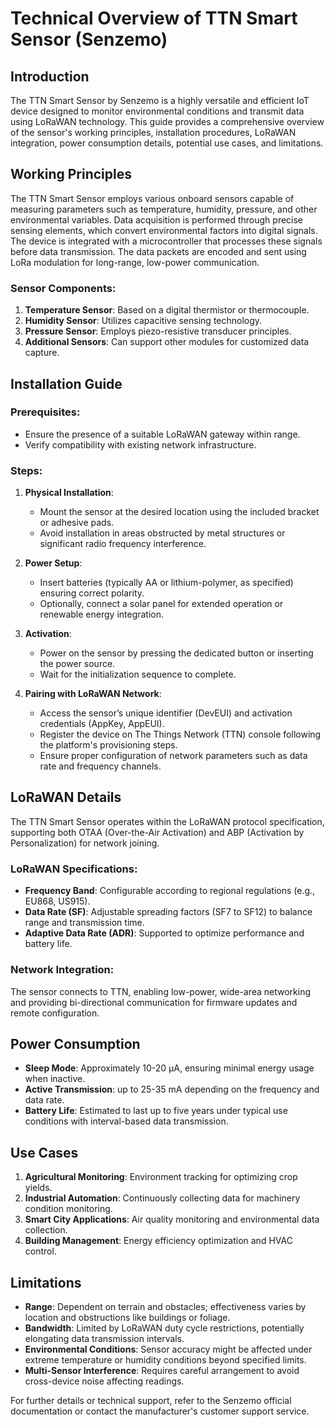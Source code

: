 # Technical Overview of TTN Smart Sensor (Senzemo)

## Introduction

The TTN Smart Sensor by Senzemo is a highly versatile and efficient IoT device designed to monitor environmental conditions and transmit data using LoRaWAN technology. This guide provides a comprehensive overview of the sensor's working principles, installation procedures, LoRaWAN integration, power consumption details, potential use cases, and limitations.

## Working Principles

The TTN Smart Sensor employs various onboard sensors capable of measuring parameters such as temperature, humidity, pressure, and other environmental variables. Data acquisition is performed through precise sensing elements, which convert environmental factors into digital signals. The device is integrated with a microcontroller that processes these signals before data transmission. The data packets are encoded and sent using LoRa modulation for long-range, low-power communication.

### Sensor Components:

1. **Temperature Sensor**: Based on a digital thermistor or thermocouple.
2. **Humidity Sensor**: Utilizes capacitive sensing technology.
3. **Pressure Sensor**: Employs piezo-resistive transducer principles.
4. **Additional Sensors**: Can support other modules for customized data capture.

## Installation Guide

### Prerequisites:

- Ensure the presence of a suitable LoRaWAN gateway within range.
- Verify compatibility with existing network infrastructure.

### Steps:

1. **Physical Installation**:
   - Mount the sensor at the desired location using the included bracket or adhesive pads.
   - Avoid installation in areas obstructed by metal structures or significant radio frequency interference.

2. **Power Setup**:
   - Insert batteries (typically AA or lithium-polymer, as specified) ensuring correct polarity.
   - Optionally, connect a solar panel for extended operation or renewable energy integration.

3. **Activation**:
   - Power on the sensor by pressing the dedicated button or inserting the power source.
   - Wait for the initialization sequence to complete.

4. **Pairing with LoRaWAN Network**:
   - Access the sensor’s unique identifier (DevEUI) and activation credentials (AppKey, AppEUI).
   - Register the device on The Things Network (TTN) console following the platform's provisioning steps.
   - Ensure proper configuration of network parameters such as data rate and frequency channels.

## LoRaWAN Details

The TTN Smart Sensor operates within the LoRaWAN protocol specification, supporting both OTAA (Over-the-Air Activation) and ABP (Activation by Personalization) for network joining.

### LoRaWAN Specifications:

- **Frequency Band**: Configurable according to regional regulations (e.g., EU868, US915).
- **Data Rate (SF)**: Adjustable spreading factors (SF7 to SF12) to balance range and transmission time.
- **Adaptive Data Rate (ADR)**: Supported to optimize performance and battery life.
  
### Network Integration:

The sensor connects to TTN, enabling low-power, wide-area networking and providing bi-directional communication for firmware updates and remote configuration.

## Power Consumption

- **Sleep Mode**: Approximately 10-20 µA, ensuring minimal energy usage when inactive.
- **Active Transmission**: up to 25-35 mA depending on the frequency and data rate.
- **Battery Life**: Estimated to last up to five years under typical use conditions with interval-based data transmission.

## Use Cases

1. **Agricultural Monitoring**: Environment tracking for optimizing crop yields.
2. **Industrial Automation**: Continuously collecting data for machinery condition monitoring.
3. **Smart City Applications**: Air quality monitoring and environmental data collection.
4. **Building Management**: Energy efficiency optimization and HVAC control.

## Limitations

- **Range**: Dependent on terrain and obstacles; effectiveness varies by location and obstructions like buildings or foliage.
- **Bandwidth**: Limited by LoRaWAN duty cycle restrictions, potentially elongating data transmission intervals.
- **Environmental Conditions**: Sensor accuracy might be affected under extreme temperature or humidity conditions beyond specified limits.
- **Multi-Sensor Interference**: Requires careful arrangement to avoid cross-device noise affecting readings.

For further details or technical support, refer to the Senzemo official documentation or contact the manufacturer's customer support service.
